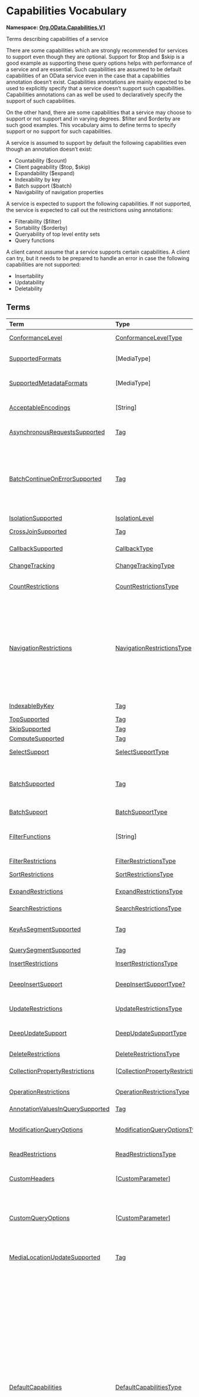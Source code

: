 # Capabilities Vocabulary
**Namespace: [Org.OData.Capabilities.V1](Org.OData.Capabilities.V1.xml)**

Terms describing capabilities of a service


There are some capabilities which are strongly recommended for services to support even
though they are optional. Support for $top and $skip is a good example as
supporting these query options helps with performance of a service and are essential. Such
capabilities are assumed to be default capabilities of an OData service even in
the case that a capabilities annotation doesn’t exist. Capabilities annotations are
mainly expected to be used to explicitly specify that a service doesn’t support such
capabilities. Capabilities annotations can as well be used to declaratively
specify the support of such capabilities.

On the other hand, there are some capabilities that a service may choose to support or
not support and in varying degrees. $filter and $orderby are such good examples.
This vocabulary aims to define terms to specify support or no support for such
capabilities.

A service is assumed to support by default the following capabilities even though an
annotation doesn’t exist:
- Countability ($count)
- Client pageability ($top, $skip)
- Expandability ($expand)
- Indexability by key
- Batch support ($batch)
- Navigability of navigation properties

A service is expected to support the following capabilities. If not supported, the
service is expected to call out the restrictions using annotations:
- Filterability ($filter)
- Sortability ($orderby)
- Queryability of top level entity sets
- Query functions

A client cannot assume that a service supports certain capabilities. A client can try, but
it needs to be prepared to handle an error in case the following capabilities are not
supported:
- Insertability
- Updatability
- Deletability
        


## Terms

Term|Type|Description
:---|:---|:----------
[ConformanceLevel](./Org.OData.Capabilities.V1.xml#L115:~:text=<Term%20Name="-,ConformanceLevel,-")|[ConformanceLevelType](#ConformanceLevelType)|<a name="ConformanceLevel"></a>The conformance level achieved by this service
[SupportedFormats](./Org.OData.Capabilities.V1.xml#L132:~:text=<Term%20Name="-,SupportedFormats,-")|\[MediaType\]|<a name="SupportedFormats"></a>Media types of supported formats, including format parameters
[SupportedMetadataFormats](./Org.OData.Capabilities.V1.xml#L137:~:text=<Term%20Name="-,SupportedMetadataFormats,-")|\[MediaType\]|<a name="SupportedMetadataFormats"></a>Media types of supported formats for $metadata, including format parameters
[AcceptableEncodings](./Org.OData.Capabilities.V1.xml#L142:~:text=<Term%20Name="-,AcceptableEncodings,-")|\[String\]|<a name="AcceptableEncodings"></a>List of acceptable compression methods for ($batch) requests, e.g. gzip
[AsynchronousRequestsSupported](./Org.OData.Capabilities.V1.xml#L148:~:text=<Term%20Name="-,AsynchronousRequestsSupported,-")|[Tag](Org.OData.Core.V1.md#Tag)|<a name="AsynchronousRequestsSupported"></a>Service supports the asynchronous request preference
[BatchContinueOnErrorSupported](./Org.OData.Capabilities.V1.xml#L152:~:text=<Term%20Name="-,BatchContinueOnErrorSupported,-")|[Tag](Org.OData.Core.V1.md#Tag)|<a name="BatchContinueOnErrorSupported"></a>Service supports the continue on error preference. Supports $batch requests. Services that apply the BatchContinueOnErrorSupported term should also specify the ContinueOnErrorSupported property from the BatchSupport term.
[IsolationSupported](./Org.OData.Capabilities.V1.xml#L156:~:text=<Term%20Name="-,IsolationSupported,-")|[IsolationLevel](#IsolationLevel)|<a name="IsolationSupported"></a>Supported odata.isolation levels
[CrossJoinSupported](./Org.OData.Capabilities.V1.xml#L165:~:text=<Term%20Name="-,CrossJoinSupported,-")|[Tag](Org.OData.Core.V1.md#Tag)|<a name="CrossJoinSupported"></a>Supports cross joins for the entity sets in this container
[CallbackSupported](./Org.OData.Capabilities.V1.xml#L169:~:text=<Term%20Name="-,CallbackSupported,-")|[CallbackType](#CallbackType)|<a name="CallbackSupported"></a>Supports callbacks for the specified protocols
[ChangeTracking](./Org.OData.Capabilities.V1.xml#L191:~:text=<Term%20Name="-,ChangeTracking,-")|[ChangeTrackingType](#ChangeTrackingType)|<a name="ChangeTracking"></a>Change tracking capabilities of this service or entity set
[CountRestrictions](./Org.OData.Capabilities.V1.xml#L212:~:text=<Term%20Name="-,CountRestrictions,-")|[CountRestrictionsType](#CountRestrictionsType)|<a name="CountRestrictions"></a>Restrictions on /$count path suffix and $count=true system query option
[NavigationRestrictions](./Org.OData.Capabilities.V1.xml#L230:~:text=<Term%20Name="-,NavigationRestrictions,-")|[NavigationRestrictionsType](#NavigationRestrictionsType)|<a name="NavigationRestrictions"></a>Restrictions on navigating properties according to OData URL conventions<br>Restrictions specified on an entity set are valid whether the request is directly to the entity set or through a navigation property bound to that entity set. Services can specify a different set of restrictions specific to a path, in which case the more specific restrictions take precedence.
[IndexableByKey](./Org.OData.Capabilities.V1.xml#L321:~:text=<Term%20Name="-,IndexableByKey,-")|[Tag](Org.OData.Core.V1.md#Tag)|<a name="IndexableByKey"></a>Supports key values according to OData URL conventions
[TopSupported](./Org.OData.Capabilities.V1.xml#L326:~:text=<Term%20Name="-,TopSupported,-")|[Tag](Org.OData.Core.V1.md#Tag)|<a name="TopSupported"></a>Supports $top
[SkipSupported](./Org.OData.Capabilities.V1.xml#L331:~:text=<Term%20Name="-,SkipSupported,-")|[Tag](Org.OData.Core.V1.md#Tag)|<a name="SkipSupported"></a>Supports $skip
[ComputeSupported](./Org.OData.Capabilities.V1.xml#L336:~:text=<Term%20Name="-,ComputeSupported,-")|[Tag](Org.OData.Core.V1.md#Tag)|<a name="ComputeSupported"></a>Supports $compute
[SelectSupport](./Org.OData.Capabilities.V1.xml#L341:~:text=<Term%20Name="-,SelectSupport,-")|[SelectSupportType](#SelectSupportType)|<a name="SelectSupport"></a>Support for $select and nested query options within $select
[BatchSupported](./Org.OData.Capabilities.V1.xml#L378:~:text=<Term%20Name="-,BatchSupported,-")|[Tag](Org.OData.Core.V1.md#Tag)|<a name="BatchSupported"></a>Supports $batch requests. Services that apply the BatchSupported term should also apply the more comprehensive BatchSupport term.
[BatchSupport](./Org.OData.Capabilities.V1.xml#L382:~:text=<Term%20Name="-,BatchSupport,-")|[BatchSupportType](#BatchSupportType)|<a name="BatchSupport"></a>Batch Support for the service
[FilterFunctions](./Org.OData.Capabilities.V1.xml#L428:~:text=<Term%20Name="-,FilterFunctions,-")|\[String\]|<a name="FilterFunctions"></a>List of functions and operators supported in filter expressions<br>If not specified, null, or empty, all functions and operators may be attempted.
[FilterRestrictions](./Org.OData.Capabilities.V1.xml#L434:~:text=<Term%20Name="-,FilterRestrictions,-")|[FilterRestrictionsType](#FilterRestrictionsType)|<a name="FilterRestrictions"></a>Restrictions on filter expressions
[SortRestrictions](./Org.OData.Capabilities.V1.xml#L506:~:text=<Term%20Name="-,SortRestrictions,-")|[SortRestrictionsType](#SortRestrictionsType)|<a name="SortRestrictions"></a>Restrictions on orderby expressions
[ExpandRestrictions](./Org.OData.Capabilities.V1.xml#L532:~:text=<Term%20Name="-,ExpandRestrictions,-")|[ExpandRestrictionsType](#ExpandRestrictionsType)|<a name="ExpandRestrictions"></a>Restrictions on expand expressions
[SearchRestrictions](./Org.OData.Capabilities.V1.xml#L562:~:text=<Term%20Name="-,SearchRestrictions,-")|[SearchRestrictionsType](#SearchRestrictionsType)|<a name="SearchRestrictions"></a>Restrictions on search expressions
[KeyAsSegmentSupported](./Org.OData.Capabilities.V1.xml#L604:~:text=<Term%20Name="-,KeyAsSegmentSupported,-")|[Tag](Org.OData.Core.V1.md#Tag)|<a name="KeyAsSegmentSupported"></a>Supports [key-as-segment convention](http://docs.oasis-open.org/odata/odata/v4.01/odata-v4.01-part2-url-conventions.html#sec_KeyasSegmentConvention) for addressing entities within a collection
[QuerySegmentSupported](./Org.OData.Capabilities.V1.xml#L608:~:text=<Term%20Name="-,QuerySegmentSupported,-")|[Tag](Org.OData.Core.V1.md#Tag)|<a name="QuerySegmentSupported"></a>Supports [passing query options in the request body](http://docs.oasis-open.org/odata/odata/v4.01/odata-v4.01-part2-url-conventions.html#sec_PassingQueryOptionsintheRequestBody)
[InsertRestrictions](./Org.OData.Capabilities.V1.xml#L614:~:text=<Term%20Name="-,InsertRestrictions,-")|[InsertRestrictionsType](#InsertRestrictionsType)|<a name="InsertRestrictions"></a>Restrictions on insert operations
[DeepInsertSupport](./Org.OData.Capabilities.V1.xml#L693:~:text=<Term%20Name="-,DeepInsertSupport,-")|[DeepInsertSupportType?](#DeepInsertSupportType)|<a name="DeepInsertSupport"></a>Deep Insert Support of the annotated resource (the whole service, an entity set, or a collection-valued resource)
[UpdateRestrictions](./Org.OData.Capabilities.V1.xml#L706:~:text=<Term%20Name="-,UpdateRestrictions,-")|[UpdateRestrictionsType](#UpdateRestrictionsType)|<a name="UpdateRestrictions"></a>Restrictions on update operations
[DeepUpdateSupport](./Org.OData.Capabilities.V1.xml#L792:~:text=<Term%20Name="-,DeepUpdateSupport,-")|[DeepUpdateSupportType](#DeepUpdateSupportType)|<a name="DeepUpdateSupport"></a>Deep Update Support of the annotated resource (the whole service, an entity set, or a collection-valued resource)
[DeleteRestrictions](./Org.OData.Capabilities.V1.xml#L805:~:text=<Term%20Name="-,DeleteRestrictions,-")|[DeleteRestrictionsType](#DeleteRestrictionsType)|<a name="DeleteRestrictions"></a>Restrictions on delete operations
[CollectionPropertyRestrictions](./Org.OData.Capabilities.V1.xml#L849:~:text=<Term%20Name="-,CollectionPropertyRestrictions,-")|\[[CollectionPropertyRestrictionsType](#CollectionPropertyRestrictionsType)\]|<a name="CollectionPropertyRestrictions"></a>Describes restrictions on operations applied to collection-valued structural properties
[OperationRestrictions](./Org.OData.Capabilities.V1.xml#L890:~:text=<Term%20Name="-,OperationRestrictions,-")|[OperationRestrictionsType](#OperationRestrictionsType)|<a name="OperationRestrictions"></a>Restrictions for function or action operation
[AnnotationValuesInQuerySupported](./Org.OData.Capabilities.V1.xml#L910:~:text=<Term%20Name="-,AnnotationValuesInQuerySupported,-")|[Tag](Org.OData.Core.V1.md#Tag)|<a name="AnnotationValuesInQuerySupported"></a>Supports annotation values within system query options
[ModificationQueryOptions](./Org.OData.Capabilities.V1.xml#L914:~:text=<Term%20Name="-,ModificationQueryOptions,-")|[ModificationQueryOptionsType](#ModificationQueryOptionsType)|<a name="ModificationQueryOptions"></a>Support for query options with modification requests (insert, update, action invocation)
[ReadRestrictions](./Org.OData.Capabilities.V1.xml#L938:~:text=<Term%20Name="-,ReadRestrictions,-")|[ReadRestrictionsType](#ReadRestrictionsType)|<a name="ReadRestrictions"></a>Restrictions for retrieving a collection of entities, retrieving a singleton instance.
[CustomHeaders](./Org.OData.Capabilities.V1.xml#L980:~:text=<Term%20Name="-,CustomHeaders,-")|\[[CustomParameter](#CustomParameter)\]|<a name="CustomHeaders"></a>Custom headers that are supported/required for the annotated resource ([Example](./Org.OData.Capabilities.V1.xml#L982))
[CustomQueryOptions](./Org.OData.Capabilities.V1.xml#L1006:~:text=<Term%20Name="-,CustomQueryOptions,-")|\[[CustomParameter](#CustomParameter)\]|<a name="CustomQueryOptions"></a>Custom query options that are supported/required for the annotated resource ([Example](./Org.OData.Capabilities.V1.xml#L1009))<br>If the entity container is annotated, the query option is supported/required by all resources in that container.
[MediaLocationUpdateSupported](./Org.OData.Capabilities.V1.xml#L1058:~:text=<Term%20Name="-,MediaLocationUpdateSupported,-")|[Tag](Org.OData.Core.V1.md#Tag)|<a name="MediaLocationUpdateSupported"></a>Stream property or media stream supports update of its media edit URL and/or media read URL
[DefaultCapabilities](./Org.OData.Capabilities.V1.xml#L1063:~:text=<Term%20Name="-,DefaultCapabilities,-")|[DefaultCapabilitiesType](#DefaultCapabilitiesType)|<a name="DefaultCapabilities"></a>Default capability settings for all collection-valued resources in the container<br><p>Annotating a specific capability term, which is included as property in <code>DefaultCapabilitiesType</code>, for a specific collection-valued resource overrides the default capability with the specified properties using PATCH semantics:</p> <ul> <li>Primitive or collection-valued properties specified in the specific capability term replace the corresponding properties specified in <code>DefaultCapabilities</code></li> <li>Complex-valued properties specified in the specific capability term override the corresponding properties specified in <code>DefaultCapabilities</code> using PATCH semantics recursively</li> <li>Properties specified neither in the specific term nor in <code>DefaultCapabilities</code> have their default value</li> </ul> 

<a name="ConformanceLevelType"></a>
## [ConformanceLevelType](./Org.OData.Capabilities.V1.xml#L118:~:text=<EnumType%20Name="-,ConformanceLevelType,-")


Member|Value|Description
:-----|----:|:----------
[Minimal](./Org.OData.Capabilities.V1.xml#L119:~:text=<EnumType%20Name="-,ConformanceLevelType,-")|0|Minimal conformance level
[Intermediate](./Org.OData.Capabilities.V1.xml#L122:~:text=<EnumType%20Name="-,ConformanceLevelType,-")|1|Intermediate conformance level
[Advanced](./Org.OData.Capabilities.V1.xml#L125:~:text=<EnumType%20Name="-,ConformanceLevelType,-")|2|Advanced conformance level

<a name="IsolationLevel"></a>
## [IsolationLevel](./Org.OData.Capabilities.V1.xml#L159:~:text=<EnumType%20Name="-,IsolationLevel,-")


Flag Member|Value|Description
:-----|----:|:----------
[Snapshot](./Org.OData.Capabilities.V1.xml#L160:~:text=<EnumType%20Name="-,IsolationLevel,-")|1|All data returned for a request, including multiple requests within a batch or results retrieved across multiple pages, will be consistent as of a single point in time

<a name="CallbackType"></a>
## [CallbackType](./Org.OData.Capabilities.V1.xml#L172:~:text=<ComplexType%20Name="-,CallbackType,-")
A non-empty collection lists the full set of supported protocols. A empty collection means 'only HTTP is supported'

Property|Type|Description
:-------|:---|:----------
[CallbackProtocols](./Org.OData.Capabilities.V1.xml#L173:~:text=<ComplexType%20Name="-,CallbackType,-")|\[[CallbackProtocol](#CallbackProtocol)\]|List of supported callback protocols, e.g. `http` or `wss`

<a name="CallbackProtocol"></a>
## [CallbackProtocol](./Org.OData.Capabilities.V1.xml#L178:~:text=<ComplexType%20Name="-,CallbackProtocol,-")


Property|Type|Description
:-------|:---|:----------
[Id](./Org.OData.Capabilities.V1.xml#L179:~:text=<ComplexType%20Name="-,CallbackProtocol,-")|String?|Protocol Identifier
[UrlTemplate](./Org.OData.Capabilities.V1.xml#L182:~:text=<ComplexType%20Name="-,CallbackProtocol,-")|String?|URL Template including parameters. Parameters are enclosed in curly braces {} as defined in RFC6570
[DocumentationUrl](./Org.OData.Capabilities.V1.xml#L185:~:text=<ComplexType%20Name="-,CallbackProtocol,-")|URL?|Human readable description of the meaning of the URL Template parameters

<a name="ChangeTrackingBase"></a>
## [ChangeTrackingBase](./Org.OData.Capabilities.V1.xml#L194:~:text=<ComplexType%20Name="-,ChangeTrackingBase,-")


**Derived Types:**
- [ChangeTrackingType](#ChangeTrackingType)

Property|Type|Description
:-------|:---|:----------
[Supported](./Org.OData.Capabilities.V1.xml#L195:~:text=<ComplexType%20Name="-,ChangeTrackingBase,-")|Boolean|odata.track-changes preference is supported

<a name="ChangeTrackingType"></a>
## [ChangeTrackingType](./Org.OData.Capabilities.V1.xml#L199:~:text=<ComplexType%20Name="-,ChangeTrackingType,-"): [ChangeTrackingBase](#ChangeTrackingBase)


Property|Type|Description
:-------|:---|:----------
[*Supported*](./Org.OData.Capabilities.V1.xml#L195:~:text=<ComplexType%20Name="-,ChangeTrackingBase,-")|Boolean|odata.track-changes preference is supported
[FilterableProperties](./Org.OData.Capabilities.V1.xml#L200:~:text=<ComplexType%20Name="-,ChangeTrackingType,-")|\[PropertyPath\]|Change tracking supports filters on these properties<br>If no properties are specified or FilterableProperties is omitted, clients cannot assume support for filtering on any properties in combination with change tracking.
[ExpandableProperties](./Org.OData.Capabilities.V1.xml#L204:~:text=<ComplexType%20Name="-,ChangeTrackingType,-")|\[NavigationPropertyPath\]|Change tracking supports these properties expanded<br>If no properties are specified or ExpandableProperties is omitted, clients cannot assume support for expanding any properties in combination with change tracking.

<a name="CountRestrictionsBase"></a>
## [CountRestrictionsBase](./Org.OData.Capabilities.V1.xml#L216:~:text=<ComplexType%20Name="-,CountRestrictionsBase,-")


**Derived Types:**
- [CountRestrictionsType](#CountRestrictionsType)

Property|Type|Description
:-------|:---|:----------
[Countable](./Org.OData.Capabilities.V1.xml#L217:~:text=<ComplexType%20Name="-,CountRestrictionsBase,-")|Boolean|Instances can be counted in requests targeting a collection

<a name="CountRestrictionsType"></a>
## [CountRestrictionsType](./Org.OData.Capabilities.V1.xml#L221:~:text=<ComplexType%20Name="-,CountRestrictionsType,-"): [CountRestrictionsBase](#CountRestrictionsBase)


Property|Type|Description
:-------|:---|:----------
[*Countable*](./Org.OData.Capabilities.V1.xml#L217:~:text=<ComplexType%20Name="-,CountRestrictionsBase,-")|Boolean|Instances can be counted in requests targeting a collection
[NonCountableProperties](./Org.OData.Capabilities.V1.xml#L222:~:text=<ComplexType%20Name="-,CountRestrictionsType,-")|\[PropertyPath\]|Members of these collection properties cannot be counted
[NonCountableNavigationProperties](./Org.OData.Capabilities.V1.xml#L225:~:text=<ComplexType%20Name="-,CountRestrictionsType,-")|\[NavigationPropertyPath\]|Members of these navigation properties cannot be counted

<a name="NavigationRestrictionsType"></a>
## [NavigationRestrictionsType](./Org.OData.Capabilities.V1.xml#L235:~:text=<ComplexType%20Name="-,NavigationRestrictionsType,-")


Property|Type|Description
:-------|:---|:----------
[Navigability](./Org.OData.Capabilities.V1.xml#L236:~:text=<ComplexType%20Name="-,NavigationRestrictionsType,-")|[NavigationType?](#NavigationType)|Default navigability for all navigation properties of the annotation target. Individual navigation properties can override this value via `RestrictedProperties/Navigability`.
[RestrictedProperties](./Org.OData.Capabilities.V1.xml#L239:~:text=<ComplexType%20Name="-,NavigationRestrictionsType,-")|\[[NavigationPropertyRestriction](#NavigationPropertyRestriction)\]|List of navigation properties with restrictions

<a name="NavigationPropertyRestriction"></a>
## [NavigationPropertyRestriction](./Org.OData.Capabilities.V1.xml#L243:~:text=<ComplexType%20Name="-,NavigationPropertyRestriction,-")


Using a property of `NavigationPropertyRestriction` in a [`NavigationRestrictions`](#NavigationRestrictions) annotation
          is discouraged in favor of using an annotation with the corresponding term from this vocabulary and a target path starting with a container and ending in the `NavigationProperty`,
          unless the favored alternative is impossible because a dynamic expression requires an instance path whose evaluation
          starts at the target of the `NavigationRestrictions` annotation. See [this example](../examples/Org.OData.Capabilities.V1.capabilities.md).

Property|Type|Description
:-------|:---|:----------
[NavigationProperty](./Org.OData.Capabilities.V1.xml#L250:~:text=<ComplexType%20Name="-,NavigationPropertyRestriction,-")|NavigationPropertyPath|Navigation properties can be navigated<br>The target path of a [`NavigationRestrictions`](#NavigationRestrictions) annotation followed by this navigation property path addresses the resource to which the other properties of `NavigationPropertyRestriction` apply. Instance paths that occur in dynamic expressions are evaluated starting at the boundary between both paths, which must therefore be chosen accordingly.
[Navigability](./Org.OData.Capabilities.V1.xml#L259:~:text=<ComplexType%20Name="-,NavigationPropertyRestriction,-")|[NavigationType?](#NavigationType)|Supported navigability of this navigation property
[FilterFunctions](./Org.OData.Capabilities.V1.xml#L262:~:text=<ComplexType%20Name="-,NavigationPropertyRestriction,-")|\[String\]|List of functions and operators supported in filter expressions<br>If not specified, null, or empty, all functions and operators may be attempted.
[FilterRestrictions](./Org.OData.Capabilities.V1.xml#L266:~:text=<ComplexType%20Name="-,NavigationPropertyRestriction,-")|[FilterRestrictionsType?](#FilterRestrictionsType)|Restrictions on filter expressions
[SearchRestrictions](./Org.OData.Capabilities.V1.xml#L269:~:text=<ComplexType%20Name="-,NavigationPropertyRestriction,-")|[SearchRestrictionsType?](#SearchRestrictionsType)|Restrictions on search expressions
[SortRestrictions](./Org.OData.Capabilities.V1.xml#L272:~:text=<ComplexType%20Name="-,NavigationPropertyRestriction,-")|[SortRestrictionsType?](#SortRestrictionsType)|Restrictions on orderby expressions
[TopSupported](./Org.OData.Capabilities.V1.xml#L275:~:text=<ComplexType%20Name="-,NavigationPropertyRestriction,-")|Boolean|Supports $top
[SkipSupported](./Org.OData.Capabilities.V1.xml#L278:~:text=<ComplexType%20Name="-,NavigationPropertyRestriction,-")|Boolean|Supports $skip
[SelectSupport](./Org.OData.Capabilities.V1.xml#L281:~:text=<ComplexType%20Name="-,NavigationPropertyRestriction,-")|[SelectSupportType?](#SelectSupportType)|Support for $select
[IndexableByKey](./Org.OData.Capabilities.V1.xml#L284:~:text=<ComplexType%20Name="-,NavigationPropertyRestriction,-")|Boolean|Supports key values according to OData URL conventions
[InsertRestrictions](./Org.OData.Capabilities.V1.xml#L287:~:text=<ComplexType%20Name="-,NavigationPropertyRestriction,-")|[InsertRestrictionsType?](#InsertRestrictionsType)|Restrictions on insert operations
[DeepInsertSupport](./Org.OData.Capabilities.V1.xml#L290:~:text=<ComplexType%20Name="-,NavigationPropertyRestriction,-")|[DeepInsertSupportType?](#DeepInsertSupportType)|Deep Insert Support of the annotated resource (the whole service, an entity set, or a collection-valued resource)
[UpdateRestrictions](./Org.OData.Capabilities.V1.xml#L293:~:text=<ComplexType%20Name="-,NavigationPropertyRestriction,-")|[UpdateRestrictionsType?](#UpdateRestrictionsType)|Restrictions on update operations
[DeepUpdateSupport](./Org.OData.Capabilities.V1.xml#L296:~:text=<ComplexType%20Name="-,NavigationPropertyRestriction,-")|[DeepUpdateSupportType?](#DeepUpdateSupportType)|Deep Update Support of the annotated resource (the whole service, an entity set, or a collection-valued resource)
[DeleteRestrictions](./Org.OData.Capabilities.V1.xml#L299:~:text=<ComplexType%20Name="-,NavigationPropertyRestriction,-")|[DeleteRestrictionsType?](#DeleteRestrictionsType)|Restrictions on delete operations
[OptimisticConcurrencyControl](./Org.OData.Capabilities.V1.xml#L302:~:text=<ComplexType%20Name="-,NavigationPropertyRestriction,-")|Boolean|Data modification (including insert) along this navigation property requires the use of ETags
[ReadRestrictions](./Org.OData.Capabilities.V1.xml#L305:~:text=<ComplexType%20Name="-,NavigationPropertyRestriction,-")|[ReadRestrictionsType?](#ReadRestrictionsType)|Restrictions for retrieving entities

<a name="NavigationType"></a>
## [NavigationType](./Org.OData.Capabilities.V1.xml#L309:~:text=<EnumType%20Name="-,NavigationType,-")


Member|Value|Description
:-----|----:|:----------
[Recursive](./Org.OData.Capabilities.V1.xml#L310:~:text=<EnumType%20Name="-,NavigationType,-")|0|Navigation properties can be recursively navigated
[Single](./Org.OData.Capabilities.V1.xml#L313:~:text=<EnumType%20Name="-,NavigationType,-")|1|Navigation properties can be navigated to a single level
[None](./Org.OData.Capabilities.V1.xml#L316:~:text=<EnumType%20Name="-,NavigationType,-")|2|Navigation properties are not navigable

<a name="SelectSupportType"></a>
## [SelectSupportType](./Org.OData.Capabilities.V1.xml#L345:~:text=<ComplexType%20Name="-,SelectSupportType,-")


Property|Type|Description
:-------|:---|:----------
[Supported](./Org.OData.Capabilities.V1.xml#L346:~:text=<ComplexType%20Name="-,SelectSupportType,-")|Boolean|Supports $select
[InstanceAnnotationsSupported](./Org.OData.Capabilities.V1.xml#L349:~:text=<ComplexType%20Name="-,SelectSupportType,-")|Boolean|Supports instance annotations in $select list
[Expandable](./Org.OData.Capabilities.V1.xml#L352:~:text=<ComplexType%20Name="-,SelectSupportType,-")|Boolean|$expand within $select is supported
[Filterable](./Org.OData.Capabilities.V1.xml#L355:~:text=<ComplexType%20Name="-,SelectSupportType,-")|Boolean|$filter within $select is supported
[Searchable](./Org.OData.Capabilities.V1.xml#L358:~:text=<ComplexType%20Name="-,SelectSupportType,-")|Boolean|$search within $select is supported
[TopSupported](./Org.OData.Capabilities.V1.xml#L361:~:text=<ComplexType%20Name="-,SelectSupportType,-")|Boolean|$top within $select is supported
[SkipSupported](./Org.OData.Capabilities.V1.xml#L364:~:text=<ComplexType%20Name="-,SelectSupportType,-")|Boolean|$skip within $select is supported
[ComputeSupported](./Org.OData.Capabilities.V1.xml#L367:~:text=<ComplexType%20Name="-,SelectSupportType,-")|Boolean|$compute within $select is supported
[Countable](./Org.OData.Capabilities.V1.xml#L370:~:text=<ComplexType%20Name="-,SelectSupportType,-")|Boolean|$count within $select is supported
[Sortable](./Org.OData.Capabilities.V1.xml#L373:~:text=<ComplexType%20Name="-,SelectSupportType,-")|Boolean|$orderby within $select is supported

<a name="BatchSupportType"></a>
## [BatchSupportType](./Org.OData.Capabilities.V1.xml#L385:~:text=<ComplexType%20Name="-,BatchSupportType,-")


Property|Type|Description
:-------|:---|:----------
[Supported](./Org.OData.Capabilities.V1.xml#L392:~:text=<ComplexType%20Name="-,BatchSupportType,-")|Boolean|Service supports requests to $batch
[ContinueOnErrorSupported](./Org.OData.Capabilities.V1.xml#L395:~:text=<ComplexType%20Name="-,BatchSupportType,-")|Boolean|Service supports the continue on error preference
[ReferencesInRequestBodiesSupported](./Org.OData.Capabilities.V1.xml#L398:~:text=<ComplexType%20Name="-,BatchSupportType,-")|Boolean|Service supports Content-ID referencing in request bodies
[ReferencesAcrossChangeSetsSupported](./Org.OData.Capabilities.V1.xml#L401:~:text=<ComplexType%20Name="-,BatchSupportType,-")|Boolean|Service supports Content-ID referencing across change sets
[EtagReferencesSupported](./Org.OData.Capabilities.V1.xml#L404:~:text=<ComplexType%20Name="-,BatchSupportType,-")|Boolean|Service supports referencing Etags from previous requests
[RequestDependencyConditionsSupported](./Org.OData.Capabilities.V1.xml#L407:~:text=<ComplexType%20Name="-,BatchSupportType,-")|Boolean|Service supports the `if` member in JSON batch requests
[SupportedFormats](./Org.OData.Capabilities.V1.xml#L410:~:text=<ComplexType%20Name="-,BatchSupportType,-")|\[MediaType\]|Media types of supported formats for $batch<dl>Allowed values:<dt>[multipart/mixed](./Org.OData.Capabilities.V1.xml#L415)<dd>[Multipart Batch Format](http://docs.oasis-open.org/odata/odata/v4.01/cs01/part1-protocol/odata-v4.01-cs01-part1-protocol.html#sec_MultipartBatchFormat)<dt>[application/json](./Org.OData.Capabilities.V1.xml#L419)<dd>[JSON Batch Format](http://docs.oasis-open.org/odata/odata-json-format/v4.01/cs01/odata-json-format-v4.01-cs01.html#sec_BatchRequestsandResponses)</dl>

**Applicable Annotation Terms:**

- [Description](Org.OData.Core.V1.md#Description)
- [LongDescription](Org.OData.Core.V1.md#LongDescription)

<a name="FilterRestrictionsBase"></a>
## [FilterRestrictionsBase](./Org.OData.Capabilities.V1.xml#L438:~:text=<ComplexType%20Name="-,FilterRestrictionsBase,-")


**Derived Types:**
- [FilterRestrictionsType](#FilterRestrictionsType)

Property|Type|Description
:-------|:---|:----------
[Filterable](./Org.OData.Capabilities.V1.xml#L444:~:text=<ComplexType%20Name="-,FilterRestrictionsBase,-")|Boolean|$filter is supported
[RequiresFilter](./Org.OData.Capabilities.V1.xml#L447:~:text=<ComplexType%20Name="-,FilterRestrictionsBase,-")|Boolean|$filter is required
[MaxLevels](./Org.OData.Capabilities.V1.xml#L450:~:text=<ComplexType%20Name="-,FilterRestrictionsBase,-")|Int32|The maximum number of levels (including recursion) that can be traversed in a filter expression. A value of -1 indicates there is no restriction.

**Applicable Annotation Terms:**

- [Description](Org.OData.Core.V1.md#Description)

<a name="FilterRestrictionsType"></a>
## [FilterRestrictionsType](./Org.OData.Capabilities.V1.xml#L454:~:text=<ComplexType%20Name="-,FilterRestrictionsType,-"): [FilterRestrictionsBase](#FilterRestrictionsBase)


Property|Type|Description
:-------|:---|:----------
[*Filterable*](./Org.OData.Capabilities.V1.xml#L444:~:text=<ComplexType%20Name="-,FilterRestrictionsBase,-")|Boolean|$filter is supported
[*RequiresFilter*](./Org.OData.Capabilities.V1.xml#L447:~:text=<ComplexType%20Name="-,FilterRestrictionsBase,-")|Boolean|$filter is required
[*MaxLevels*](./Org.OData.Capabilities.V1.xml#L450:~:text=<ComplexType%20Name="-,FilterRestrictionsBase,-")|Int32|The maximum number of levels (including recursion) that can be traversed in a filter expression. A value of -1 indicates there is no restriction.
[RequiredProperties](./Org.OData.Capabilities.V1.xml#L455:~:text=<ComplexType%20Name="-,FilterRestrictionsType,-")|\[PropertyPath\]|These properties must be specified in the $filter clause (properties of derived types are not allowed here)
[NonFilterableProperties](./Org.OData.Capabilities.V1.xml#L458:~:text=<ComplexType%20Name="-,FilterRestrictionsType,-")|\[PropertyPath\]|These structural properties cannot be used in filter expressions
[FilterExpressionRestrictions](./Org.OData.Capabilities.V1.xml#L461:~:text=<ComplexType%20Name="-,FilterRestrictionsType,-")|\[[FilterExpressionRestrictionType](#FilterExpressionRestrictionType)\]|These properties only allow a subset of filter expressions. A valid filter expression for a single property can be enclosed in parentheses and combined by `and` with valid expressions for other properties.

**Applicable Annotation Terms:**

- [Description](Org.OData.Core.V1.md#Description)

<a name="FilterExpressionRestrictionType"></a>
## [FilterExpressionRestrictionType](./Org.OData.Capabilities.V1.xml#L465:~:text=<ComplexType%20Name="-,FilterExpressionRestrictionType,-")


Property|Type|Description
:-------|:---|:----------
[Property](./Org.OData.Capabilities.V1.xml#L466:~:text=<ComplexType%20Name="-,FilterExpressionRestrictionType,-")|PropertyPath?|Path to the restricted property
[AllowedExpressions](./Org.OData.Capabilities.V1.xml#L469:~:text=<ComplexType%20Name="-,FilterExpressionRestrictionType,-")|[FilterExpressionType?](#FilterExpressionType)|Allowed subset of expressions

<a name="FilterExpressionType"></a>
## [FilterExpressionType](./Org.OData.Capabilities.V1.xml#L473:~:text=<TypeDefinition%20Name="-,FilterExpressionType,-")
**Type:** String



Allowed Value|Description
:------------|:----------
[SingleValue](./Org.OData.Capabilities.V1.xml#L476:~:text=<TypeDefinition%20Name="-,FilterExpressionType,-")|Property can be used in a single `eq` clause
[MultiValue](./Org.OData.Capabilities.V1.xml#L480:~:text=<TypeDefinition%20Name="-,FilterExpressionType,-")|Property can be used in multiple `eq` and `in` clauses, combined by `or` (which is logically equivalent to a single `in` clause)
[SingleRange](./Org.OData.Capabilities.V1.xml#L484:~:text=<TypeDefinition%20Name="-,FilterExpressionType,-")|Property can be used in at most one `ge` and/or one `le` clause, separated by `and`
[MultiRange](./Org.OData.Capabilities.V1.xml#L488:~:text=<TypeDefinition%20Name="-,FilterExpressionType,-")|Property can be compared to a union of one or more closed, half-open, or open intervals<br>The filter expression for this property consists of one or more interval expressions combined by `or`. A single interval expression is either a single comparison of the property and a literal value with `eq`, `le`, `lt`, `ge`, or `gt`, or pair of boundaries combined by `and` and enclosed in parentheses. The lower boundary is either `ge` or `gt`, the upper boundary either `le` or `lt`.
[SearchExpression](./Org.OData.Capabilities.V1.xml#L493:~:text=<TypeDefinition%20Name="-,FilterExpressionType,-")|String property can be used as first operand in `startswith`, `endswith`, and `contains` clauses
[MultiRangeOrSearchExpression](./Org.OData.Capabilities.V1.xml#L497:~:text=<TypeDefinition%20Name="-,FilterExpressionType,-")|Property can be compared to a union of zero or more closed, half-open, or open intervals plus zero or more simple string patterns<br>The filter expression for this property consists of one or more interval expressions or string comparison functions combined by `or`. See MultiRange for a definition of an interval expression. See SearchExpression for the allowed string comparison functions.

<a name="SortRestrictionsBase"></a>
## [SortRestrictionsBase](./Org.OData.Capabilities.V1.xml#L510:~:text=<ComplexType%20Name="-,SortRestrictionsBase,-")


**Derived Types:**
- [SortRestrictionsType](#SortRestrictionsType)

Property|Type|Description
:-------|:---|:----------
[Sortable](./Org.OData.Capabilities.V1.xml#L516:~:text=<ComplexType%20Name="-,SortRestrictionsBase,-")|Boolean|$orderby is supported

**Applicable Annotation Terms:**

- [Description](Org.OData.Core.V1.md#Description)

<a name="SortRestrictionsType"></a>
## [SortRestrictionsType](./Org.OData.Capabilities.V1.xml#L520:~:text=<ComplexType%20Name="-,SortRestrictionsType,-"): [SortRestrictionsBase](#SortRestrictionsBase)


Property|Type|Description
:-------|:---|:----------
[*Sortable*](./Org.OData.Capabilities.V1.xml#L516:~:text=<ComplexType%20Name="-,SortRestrictionsBase,-")|Boolean|$orderby is supported
[AscendingOnlyProperties](./Org.OData.Capabilities.V1.xml#L521:~:text=<ComplexType%20Name="-,SortRestrictionsType,-")|\[PropertyPath\]|These properties can only be used for sorting in Ascending order
[DescendingOnlyProperties](./Org.OData.Capabilities.V1.xml#L524:~:text=<ComplexType%20Name="-,SortRestrictionsType,-")|\[PropertyPath\]|These properties can only be used for sorting in Descending order
[NonSortableProperties](./Org.OData.Capabilities.V1.xml#L527:~:text=<ComplexType%20Name="-,SortRestrictionsType,-")|\[PropertyPath\]|These structural properties cannot be used in orderby expressions

**Applicable Annotation Terms:**

- [Description](Org.OData.Core.V1.md#Description)

<a name="ExpandRestrictionsBase"></a>
## [ExpandRestrictionsBase](./Org.OData.Capabilities.V1.xml#L536:~:text=<ComplexType%20Name="-,ExpandRestrictionsBase,-")


**Derived Types:**
- [ExpandRestrictionsType](#ExpandRestrictionsType)

Property|Type|Description
:-------|:---|:----------
[Expandable](./Org.OData.Capabilities.V1.xml#L542:~:text=<ComplexType%20Name="-,ExpandRestrictionsBase,-")|Boolean|$expand is supported
[StreamsExpandable](./Org.OData.Capabilities.V1.xml#L545:~:text=<ComplexType%20Name="-,ExpandRestrictionsBase,-")|Boolean|$expand is supported for stream properties and media streams
[MaxLevels](./Org.OData.Capabilities.V1.xml#L548:~:text=<ComplexType%20Name="-,ExpandRestrictionsBase,-")|Int32|The maximum number of levels that can be expanded in a expand expression. A value of -1 indicates there is no restriction.

**Applicable Annotation Terms:**

- [Description](Org.OData.Core.V1.md#Description)

<a name="ExpandRestrictionsType"></a>
## [ExpandRestrictionsType](./Org.OData.Capabilities.V1.xml#L552:~:text=<ComplexType%20Name="-,ExpandRestrictionsType,-"): [ExpandRestrictionsBase](#ExpandRestrictionsBase)


Property|Type|Description
:-------|:---|:----------
[*Expandable*](./Org.OData.Capabilities.V1.xml#L542:~:text=<ComplexType%20Name="-,ExpandRestrictionsBase,-")|Boolean|$expand is supported
[*StreamsExpandable*](./Org.OData.Capabilities.V1.xml#L545:~:text=<ComplexType%20Name="-,ExpandRestrictionsBase,-")|Boolean|$expand is supported for stream properties and media streams
[*MaxLevels*](./Org.OData.Capabilities.V1.xml#L548:~:text=<ComplexType%20Name="-,ExpandRestrictionsBase,-")|Int32|The maximum number of levels that can be expanded in a expand expression. A value of -1 indicates there is no restriction.
[NonExpandableProperties](./Org.OData.Capabilities.V1.xml#L553:~:text=<ComplexType%20Name="-,ExpandRestrictionsType,-")|\[NavigationPropertyPath\]|These properties cannot be used in expand expressions
[NonExpandableStreamProperties](./Org.OData.Capabilities.V1.xml#L556:~:text=<ComplexType%20Name="-,ExpandRestrictionsType,-")|\[PropertyPath\]|These stream properties cannot be used in expand expressions

**Applicable Annotation Terms:**

- [Description](Org.OData.Core.V1.md#Description)

<a name="SearchRestrictionsType"></a>
## [SearchRestrictionsType](./Org.OData.Capabilities.V1.xml#L566:~:text=<ComplexType%20Name="-,SearchRestrictionsType,-")


Property|Type|Description
:-------|:---|:----------
[Searchable](./Org.OData.Capabilities.V1.xml#L572:~:text=<ComplexType%20Name="-,SearchRestrictionsType,-")|Boolean|$search is supported with the standard syntax [OData-URL, section 5.1.8.1](https://docs.oasis-open.org/odata/odata/v4.02/odata-v4.02-part2-url-conventions.html#SearchExpressions)
[UnsupportedExpressions](./Org.OData.Capabilities.V1.xml#L575:~:text=<ComplexType%20Name="-,SearchRestrictionsType,-")|[SearchExpressions](#SearchExpressions)|Expressions not supported in $search
[AlternativeSearchSyntax](./Org.OData.Capabilities.V1.xml#L578:~:text=<ComplexType%20Name="-,SearchRestrictionsType,-")|URL?|URL of the alternative $search syntax supported by the service

**Applicable Annotation Terms:**

- [Description](Org.OData.Core.V1.md#Description)

<a name="SearchExpressions"></a>
## [SearchExpressions](./Org.OData.Capabilities.V1.xml#L583:~:text=<EnumType%20Name="-,SearchExpressions,-")


Flag Member|Value|Description
:-----|----:|:----------
[none](./Org.OData.Capabilities.V1.xml#L584:~:text=<EnumType%20Name="-,SearchExpressions,-")|0|Single search term
[AND](./Org.OData.Capabilities.V1.xml#L587:~:text=<EnumType%20Name="-,SearchExpressions,-")|1|Multiple search terms, optionally separated by `AND`
[OR](./Org.OData.Capabilities.V1.xml#L590:~:text=<EnumType%20Name="-,SearchExpressions,-")|2|Multiple search terms separated by `OR`
[NOT](./Org.OData.Capabilities.V1.xml#L593:~:text=<EnumType%20Name="-,SearchExpressions,-")|4|Search terms preceded by `NOT`
[phrase](./Org.OData.Capabilities.V1.xml#L596:~:text=<EnumType%20Name="-,SearchExpressions,-")|8|Search phrases enclosed in double quotes
[group](./Org.OData.Capabilities.V1.xml#L599:~:text=<EnumType%20Name="-,SearchExpressions,-")|16|Precedence grouping of search expressions with parentheses

<a name="InsertRestrictionsBase"></a>
## [InsertRestrictionsBase](./Org.OData.Capabilities.V1.xml#L618:~:text=<ComplexType%20Name="-,InsertRestrictionsBase,-")


**Derived Types:**
- [InsertRestrictionsType](#InsertRestrictionsType)

Property|Type|Description
:-------|:---|:----------
[Insertable](./Org.OData.Capabilities.V1.xml#L619:~:text=<ComplexType%20Name="-,InsertRestrictionsBase,-")|Boolean|Entities can be inserted
[MaxLevels](./Org.OData.Capabilities.V1.xml#L622:~:text=<ComplexType%20Name="-,InsertRestrictionsBase,-")|Int32|The maximum number of navigation properties that can be traversed when addressing the collection to insert into. A value of -1 indicates there is no restriction.
[TypecastSegmentSupported](./Org.OData.Capabilities.V1.xml#L625:~:text=<ComplexType%20Name="-,InsertRestrictionsBase,-")|Boolean|Entities of a specific derived type can be created by specifying a type-cast segment
[QueryOptions](./Org.OData.Capabilities.V1.xml#L628:~:text=<ComplexType%20Name="-,InsertRestrictionsBase,-")|[ModificationQueryOptionsType?](#ModificationQueryOptionsType)|Support for query options with insert requests
[CustomHeaders](./Org.OData.Capabilities.V1.xml#L631:~:text=<ComplexType%20Name="-,InsertRestrictionsBase,-")|\[[CustomParameter](#CustomParameter)\]|Supported or required custom headers
[CustomQueryOptions](./Org.OData.Capabilities.V1.xml#L634:~:text=<ComplexType%20Name="-,InsertRestrictionsBase,-")|\[[CustomParameter](#CustomParameter)\]|Supported or required custom query options
[Description](./Org.OData.Capabilities.V1.xml#L637:~:text=<ComplexType%20Name="-,InsertRestrictionsBase,-")|String?|A brief description of the request
[LongDescription](./Org.OData.Capabilities.V1.xml#L641:~:text=<ComplexType%20Name="-,InsertRestrictionsBase,-")|String?|A long description of the request
[ErrorResponses](./Org.OData.Capabilities.V1.xml#L645:~:text=<ComplexType%20Name="-,InsertRestrictionsBase,-")|\[[HttpResponse](#HttpResponse)\]|Possible error responses returned by the request.

<a name="InsertRestrictionsType"></a>
## [InsertRestrictionsType](./Org.OData.Capabilities.V1.xml#L649:~:text=<ComplexType%20Name="-,InsertRestrictionsType,-"): [InsertRestrictionsBase](#InsertRestrictionsBase)


Property|Type|Description
:-------|:---|:----------
[*Insertable*](./Org.OData.Capabilities.V1.xml#L619:~:text=<ComplexType%20Name="-,InsertRestrictionsBase,-")|Boolean|Entities can be inserted
[*MaxLevels*](./Org.OData.Capabilities.V1.xml#L622:~:text=<ComplexType%20Name="-,InsertRestrictionsBase,-")|Int32|The maximum number of navigation properties that can be traversed when addressing the collection to insert into. A value of -1 indicates there is no restriction.
[*TypecastSegmentSupported*](./Org.OData.Capabilities.V1.xml#L625:~:text=<ComplexType%20Name="-,InsertRestrictionsBase,-")|Boolean|Entities of a specific derived type can be created by specifying a type-cast segment
[*QueryOptions*](./Org.OData.Capabilities.V1.xml#L628:~:text=<ComplexType%20Name="-,InsertRestrictionsBase,-")|[ModificationQueryOptionsType?](#ModificationQueryOptionsType)|Support for query options with insert requests
[*CustomHeaders*](./Org.OData.Capabilities.V1.xml#L631:~:text=<ComplexType%20Name="-,InsertRestrictionsBase,-")|\[[CustomParameter](#CustomParameter)\]|Supported or required custom headers
[*CustomQueryOptions*](./Org.OData.Capabilities.V1.xml#L634:~:text=<ComplexType%20Name="-,InsertRestrictionsBase,-")|\[[CustomParameter](#CustomParameter)\]|Supported or required custom query options
[*Description*](./Org.OData.Capabilities.V1.xml#L637:~:text=<ComplexType%20Name="-,InsertRestrictionsBase,-")|String?|A brief description of the request
[*LongDescription*](./Org.OData.Capabilities.V1.xml#L641:~:text=<ComplexType%20Name="-,InsertRestrictionsBase,-")|String?|A long description of the request
[*ErrorResponses*](./Org.OData.Capabilities.V1.xml#L645:~:text=<ComplexType%20Name="-,InsertRestrictionsBase,-")|\[[HttpResponse](#HttpResponse)\]|Possible error responses returned by the request.
[NonInsertableProperties](./Org.OData.Capabilities.V1.xml#L650:~:text=<ComplexType%20Name="-,InsertRestrictionsType,-")|\[PropertyPath\]|These structural properties cannot be specified on insert
[NonInsertableNavigationProperties](./Org.OData.Capabilities.V1.xml#L653:~:text=<ComplexType%20Name="-,InsertRestrictionsType,-")|\[NavigationPropertyPath\]|These navigation properties do not allow deep inserts
[RequiredProperties](./Org.OData.Capabilities.V1.xml#L656:~:text=<ComplexType%20Name="-,InsertRestrictionsType,-")|\[PropertyPath\]|These structural properties must be specified on insert
[Permissions](./Org.OData.Capabilities.V1.xml#L659:~:text=<ComplexType%20Name="-,InsertRestrictionsType,-")|\[[PermissionType?](#PermissionType)\]|Required permissions. One of the specified sets of scopes is required to perform the insert.

<a name="PermissionType"></a>
## [PermissionType](./Org.OData.Capabilities.V1.xml#L664:~:text=<ComplexType%20Name="-,PermissionType,-")


Property|Type|Description
:-------|:---|:----------
[SchemeName](./Org.OData.Capabilities.V1.xml#L665:~:text=<ComplexType%20Name="-,PermissionType,-")|[SchemeName](Org.OData.Authorization.V1.md#SchemeName)|Authorization flow scheme name
[Scopes](./Org.OData.Capabilities.V1.xml#L668:~:text=<ComplexType%20Name="-,PermissionType,-")|\[[ScopeType](#ScopeType)\]|List of scopes that can provide access to the resource

<a name="ScopeType"></a>
## [ScopeType](./Org.OData.Capabilities.V1.xml#L673:~:text=<ComplexType%20Name="-,ScopeType,-")


Property|Type|Description
:-------|:---|:----------
[Scope](./Org.OData.Capabilities.V1.xml#L674:~:text=<ComplexType%20Name="-,ScopeType,-")|String|Name of the scope.
[RestrictedProperties](./Org.OData.Capabilities.V1.xml#L677:~:text=<ComplexType%20Name="-,ScopeType,-")|String?|Comma-separated string value of all properties that will be included or excluded when using the scope.<br>Possible string value identifiers when specifying properties are `*`, _PropertyName_, `-`_PropertyName_.<br/>`*` denotes all properties are accessible.<br/>`-`_PropertyName_ excludes that specific property.<br/>_PropertyName_ explicitly provides access to the specific property.<br/>The absence of `RestrictedProperties` denotes all properties are accessible using that scope.

<a name="DeepInsertSupportType"></a>
## [DeepInsertSupportType](./Org.OData.Capabilities.V1.xml#L697:~:text=<ComplexType%20Name="-,DeepInsertSupportType,-")


Property|Type|Description
:-------|:---|:----------
[Supported](./Org.OData.Capabilities.V1.xml#L698:~:text=<ComplexType%20Name="-,DeepInsertSupportType,-")|Boolean|Annotation target supports deep inserts
[ContentIDSupported](./Org.OData.Capabilities.V1.xml#L701:~:text=<ComplexType%20Name="-,DeepInsertSupportType,-")|Boolean|Annotation target supports accepting and returning nested entities annotated with the `Core.ContentID` instance annotation.

<a name="UpdateRestrictionsBase"></a>
## [UpdateRestrictionsBase](./Org.OData.Capabilities.V1.xml#L710:~:text=<ComplexType%20Name="-,UpdateRestrictionsBase,-")


**Derived Types:**
- [UpdateRestrictionsType](#UpdateRestrictionsType)

Property|Type|Description
:-------|:---|:----------
[Updatable](./Org.OData.Capabilities.V1.xml#L711:~:text=<ComplexType%20Name="-,UpdateRestrictionsBase,-")|Boolean|Entities can be updated
[Upsertable](./Org.OData.Capabilities.V1.xml#L714:~:text=<ComplexType%20Name="-,UpdateRestrictionsBase,-")|Boolean|Entities can be upserted
[DeltaUpdateSupported](./Org.OData.Capabilities.V1.xml#L717:~:text=<ComplexType%20Name="-,UpdateRestrictionsBase,-")|Boolean|Entities can be inserted, updated, and deleted via a PATCH request with a delta payload
[UpdateMethod](./Org.OData.Capabilities.V1.xml#L720:~:text=<ComplexType%20Name="-,UpdateRestrictionsBase,-")|[HttpMethod?](#HttpMethod)|Supported HTTP Methods (PUT or PATCH) for updating an entity. If null, PATCH SHOULD be supported and PUT MAY be supported.
[FilterSegmentSupported](./Org.OData.Capabilities.V1.xml#L723:~:text=<ComplexType%20Name="-,UpdateRestrictionsBase,-")|Boolean|Members of collections can be updated via a PATCH request with a `/$filter(...)/$each` segment
[TypecastSegmentSupported](./Org.OData.Capabilities.V1.xml#L726:~:text=<ComplexType%20Name="-,UpdateRestrictionsBase,-")|Boolean|Members of collections can be updated via a PATCH request with a type-cast segment and a `/$each` segment
[MaxLevels](./Org.OData.Capabilities.V1.xml#L729:~:text=<ComplexType%20Name="-,UpdateRestrictionsBase,-")|Int32|The maximum number of navigation properties that can be traversed when addressing the collection or entity to update. A value of -1 indicates there is no restriction.
[Permissions](./Org.OData.Capabilities.V1.xml#L732:~:text=<ComplexType%20Name="-,UpdateRestrictionsBase,-")|\[[PermissionType?](#PermissionType)\]|Required permissions. One of the specified sets of scopes is required to perform the update.
[QueryOptions](./Org.OData.Capabilities.V1.xml#L735:~:text=<ComplexType%20Name="-,UpdateRestrictionsBase,-")|[ModificationQueryOptionsType?](#ModificationQueryOptionsType)|Support for query options with update requests
[CustomHeaders](./Org.OData.Capabilities.V1.xml#L738:~:text=<ComplexType%20Name="-,UpdateRestrictionsBase,-")|\[[CustomParameter](#CustomParameter)\]|Supported or required custom headers
[CustomQueryOptions](./Org.OData.Capabilities.V1.xml#L741:~:text=<ComplexType%20Name="-,UpdateRestrictionsBase,-")|\[[CustomParameter](#CustomParameter)\]|Supported or required custom query options
[Description](./Org.OData.Capabilities.V1.xml#L744:~:text=<ComplexType%20Name="-,UpdateRestrictionsBase,-")|String?|A brief description of the request
[LongDescription](./Org.OData.Capabilities.V1.xml#L748:~:text=<ComplexType%20Name="-,UpdateRestrictionsBase,-")|String?|A long description of the request
[ErrorResponses](./Org.OData.Capabilities.V1.xml#L752:~:text=<ComplexType%20Name="-,UpdateRestrictionsBase,-")|\[[HttpResponse](#HttpResponse)\]|Possible error responses returned by the request.

<a name="UpdateRestrictionsType"></a>
## [UpdateRestrictionsType](./Org.OData.Capabilities.V1.xml#L756:~:text=<ComplexType%20Name="-,UpdateRestrictionsType,-"): [UpdateRestrictionsBase](#UpdateRestrictionsBase)


Property|Type|Description
:-------|:---|:----------
[*Updatable*](./Org.OData.Capabilities.V1.xml#L711:~:text=<ComplexType%20Name="-,UpdateRestrictionsBase,-")|Boolean|Entities can be updated
[*Upsertable*](./Org.OData.Capabilities.V1.xml#L714:~:text=<ComplexType%20Name="-,UpdateRestrictionsBase,-")|Boolean|Entities can be upserted
[*DeltaUpdateSupported*](./Org.OData.Capabilities.V1.xml#L717:~:text=<ComplexType%20Name="-,UpdateRestrictionsBase,-")|Boolean|Entities can be inserted, updated, and deleted via a PATCH request with a delta payload
[*UpdateMethod*](./Org.OData.Capabilities.V1.xml#L720:~:text=<ComplexType%20Name="-,UpdateRestrictionsBase,-")|[HttpMethod?](#HttpMethod)|Supported HTTP Methods (PUT or PATCH) for updating an entity. If null, PATCH SHOULD be supported and PUT MAY be supported.
[*FilterSegmentSupported*](./Org.OData.Capabilities.V1.xml#L723:~:text=<ComplexType%20Name="-,UpdateRestrictionsBase,-")|Boolean|Members of collections can be updated via a PATCH request with a `/$filter(...)/$each` segment
[*TypecastSegmentSupported*](./Org.OData.Capabilities.V1.xml#L726:~:text=<ComplexType%20Name="-,UpdateRestrictionsBase,-")|Boolean|Members of collections can be updated via a PATCH request with a type-cast segment and a `/$each` segment
[*MaxLevels*](./Org.OData.Capabilities.V1.xml#L729:~:text=<ComplexType%20Name="-,UpdateRestrictionsBase,-")|Int32|The maximum number of navigation properties that can be traversed when addressing the collection or entity to update. A value of -1 indicates there is no restriction.
[*Permissions*](./Org.OData.Capabilities.V1.xml#L732:~:text=<ComplexType%20Name="-,UpdateRestrictionsBase,-")|\[[PermissionType?](#PermissionType)\]|Required permissions. One of the specified sets of scopes is required to perform the update.
[*QueryOptions*](./Org.OData.Capabilities.V1.xml#L735:~:text=<ComplexType%20Name="-,UpdateRestrictionsBase,-")|[ModificationQueryOptionsType?](#ModificationQueryOptionsType)|Support for query options with update requests
[*CustomHeaders*](./Org.OData.Capabilities.V1.xml#L738:~:text=<ComplexType%20Name="-,UpdateRestrictionsBase,-")|\[[CustomParameter](#CustomParameter)\]|Supported or required custom headers
[*CustomQueryOptions*](./Org.OData.Capabilities.V1.xml#L741:~:text=<ComplexType%20Name="-,UpdateRestrictionsBase,-")|\[[CustomParameter](#CustomParameter)\]|Supported or required custom query options
[*Description*](./Org.OData.Capabilities.V1.xml#L744:~:text=<ComplexType%20Name="-,UpdateRestrictionsBase,-")|String?|A brief description of the request
[*LongDescription*](./Org.OData.Capabilities.V1.xml#L748:~:text=<ComplexType%20Name="-,UpdateRestrictionsBase,-")|String?|A long description of the request
[*ErrorResponses*](./Org.OData.Capabilities.V1.xml#L752:~:text=<ComplexType%20Name="-,UpdateRestrictionsBase,-")|\[[HttpResponse](#HttpResponse)\]|Possible error responses returned by the request.
[NonUpdatableProperties](./Org.OData.Capabilities.V1.xml#L757:~:text=<ComplexType%20Name="-,UpdateRestrictionsType,-")|\[PropertyPath\]|These structural properties cannot be specified on update
[NonUpdatableNavigationProperties](./Org.OData.Capabilities.V1.xml#L760:~:text=<ComplexType%20Name="-,UpdateRestrictionsType,-")|\[NavigationPropertyPath\]|These navigation properties do not allow rebinding
[RequiredProperties](./Org.OData.Capabilities.V1.xml#L763:~:text=<ComplexType%20Name="-,UpdateRestrictionsType,-")|\[PropertyPath\]|These structural properties must be specified on update

<a name="HttpMethod"></a>
## [HttpMethod](./Org.OData.Capabilities.V1.xml#L768:~:text=<EnumType%20Name="-,HttpMethod,-")


Flag Member|Value|Description
:-----|----:|:----------
[GET](./Org.OData.Capabilities.V1.xml#L769:~:text=<EnumType%20Name="-,HttpMethod,-")|1|The HTTP GET Method
[PATCH](./Org.OData.Capabilities.V1.xml#L772:~:text=<EnumType%20Name="-,HttpMethod,-")|2|The HTTP PATCH Method
[PUT](./Org.OData.Capabilities.V1.xml#L775:~:text=<EnumType%20Name="-,HttpMethod,-")|4|The HTTP PUT Method
[POST](./Org.OData.Capabilities.V1.xml#L778:~:text=<EnumType%20Name="-,HttpMethod,-")|8|The HTTP POST Method
[DELETE](./Org.OData.Capabilities.V1.xml#L781:~:text=<EnumType%20Name="-,HttpMethod,-")|16|The HTTP DELETE Method
[OPTIONS](./Org.OData.Capabilities.V1.xml#L784:~:text=<EnumType%20Name="-,HttpMethod,-")|32|The HTTP OPTIONS Method
[HEAD](./Org.OData.Capabilities.V1.xml#L787:~:text=<EnumType%20Name="-,HttpMethod,-")|64|The HTTP HEAD Method

<a name="DeepUpdateSupportType"></a>
## [DeepUpdateSupportType](./Org.OData.Capabilities.V1.xml#L796:~:text=<ComplexType%20Name="-,DeepUpdateSupportType,-")


Property|Type|Description
:-------|:---|:----------
[Supported](./Org.OData.Capabilities.V1.xml#L797:~:text=<ComplexType%20Name="-,DeepUpdateSupportType,-")|Boolean|Annotation target supports deep updates
[ContentIDSupported](./Org.OData.Capabilities.V1.xml#L800:~:text=<ComplexType%20Name="-,DeepUpdateSupportType,-")|Boolean|Annotation target supports accepting and returning nested entities annotated with the `Core.ContentID` instance annotation.

<a name="DeleteRestrictionsBase"></a>
## [DeleteRestrictionsBase](./Org.OData.Capabilities.V1.xml#L809:~:text=<ComplexType%20Name="-,DeleteRestrictionsBase,-")


**Derived Types:**
- [DeleteRestrictionsType](#DeleteRestrictionsType)

Property|Type|Description
:-------|:---|:----------
[Deletable](./Org.OData.Capabilities.V1.xml#L810:~:text=<ComplexType%20Name="-,DeleteRestrictionsBase,-")|Boolean|Entities can be deleted
[MaxLevels](./Org.OData.Capabilities.V1.xml#L813:~:text=<ComplexType%20Name="-,DeleteRestrictionsBase,-")|Int32|The maximum number of navigation properties that can be traversed when addressing the collection to delete from or the entity to delete. A value of -1 indicates there is no restriction.
[FilterSegmentSupported](./Org.OData.Capabilities.V1.xml#L816:~:text=<ComplexType%20Name="-,DeleteRestrictionsBase,-")|Boolean|Members of collections can be deleted via a DELETE request with a `/$filter(...)/$each` segment
[TypecastSegmentSupported](./Org.OData.Capabilities.V1.xml#L819:~:text=<ComplexType%20Name="-,DeleteRestrictionsBase,-")|Boolean|Members of collections can be deleted via a DELETE request with a type-cast segment and a `/$each` segment
[Permissions](./Org.OData.Capabilities.V1.xml#L822:~:text=<ComplexType%20Name="-,DeleteRestrictionsBase,-")|\[[PermissionType?](#PermissionType)\]|Required permissions. One of the specified sets of scopes is required to perform the delete.
[CustomHeaders](./Org.OData.Capabilities.V1.xml#L825:~:text=<ComplexType%20Name="-,DeleteRestrictionsBase,-")|\[[CustomParameter](#CustomParameter)\]|Supported or required custom headers
[CustomQueryOptions](./Org.OData.Capabilities.V1.xml#L828:~:text=<ComplexType%20Name="-,DeleteRestrictionsBase,-")|\[[CustomParameter](#CustomParameter)\]|Supported or required custom query options
[Description](./Org.OData.Capabilities.V1.xml#L831:~:text=<ComplexType%20Name="-,DeleteRestrictionsBase,-")|String?|A brief description of the request
[LongDescription](./Org.OData.Capabilities.V1.xml#L835:~:text=<ComplexType%20Name="-,DeleteRestrictionsBase,-")|String?|A long description of the request
[ErrorResponses](./Org.OData.Capabilities.V1.xml#L839:~:text=<ComplexType%20Name="-,DeleteRestrictionsBase,-")|\[[HttpResponse](#HttpResponse)\]|Possible error responses returned by the request.

<a name="DeleteRestrictionsType"></a>
## [DeleteRestrictionsType](./Org.OData.Capabilities.V1.xml#L843:~:text=<ComplexType%20Name="-,DeleteRestrictionsType,-"): [DeleteRestrictionsBase](#DeleteRestrictionsBase)


Property|Type|Description
:-------|:---|:----------
[*Deletable*](./Org.OData.Capabilities.V1.xml#L810:~:text=<ComplexType%20Name="-,DeleteRestrictionsBase,-")|Boolean|Entities can be deleted
[*MaxLevels*](./Org.OData.Capabilities.V1.xml#L813:~:text=<ComplexType%20Name="-,DeleteRestrictionsBase,-")|Int32|The maximum number of navigation properties that can be traversed when addressing the collection to delete from or the entity to delete. A value of -1 indicates there is no restriction.
[*FilterSegmentSupported*](./Org.OData.Capabilities.V1.xml#L816:~:text=<ComplexType%20Name="-,DeleteRestrictionsBase,-")|Boolean|Members of collections can be deleted via a DELETE request with a `/$filter(...)/$each` segment
[*TypecastSegmentSupported*](./Org.OData.Capabilities.V1.xml#L819:~:text=<ComplexType%20Name="-,DeleteRestrictionsBase,-")|Boolean|Members of collections can be deleted via a DELETE request with a type-cast segment and a `/$each` segment
[*Permissions*](./Org.OData.Capabilities.V1.xml#L822:~:text=<ComplexType%20Name="-,DeleteRestrictionsBase,-")|\[[PermissionType?](#PermissionType)\]|Required permissions. One of the specified sets of scopes is required to perform the delete.
[*CustomHeaders*](./Org.OData.Capabilities.V1.xml#L825:~:text=<ComplexType%20Name="-,DeleteRestrictionsBase,-")|\[[CustomParameter](#CustomParameter)\]|Supported or required custom headers
[*CustomQueryOptions*](./Org.OData.Capabilities.V1.xml#L828:~:text=<ComplexType%20Name="-,DeleteRestrictionsBase,-")|\[[CustomParameter](#CustomParameter)\]|Supported or required custom query options
[*Description*](./Org.OData.Capabilities.V1.xml#L831:~:text=<ComplexType%20Name="-,DeleteRestrictionsBase,-")|String?|A brief description of the request
[*LongDescription*](./Org.OData.Capabilities.V1.xml#L835:~:text=<ComplexType%20Name="-,DeleteRestrictionsBase,-")|String?|A long description of the request
[*ErrorResponses*](./Org.OData.Capabilities.V1.xml#L839:~:text=<ComplexType%20Name="-,DeleteRestrictionsBase,-")|\[[HttpResponse](#HttpResponse)\]|Possible error responses returned by the request.
[NonDeletableNavigationProperties](./Org.OData.Capabilities.V1.xml#L844:~:text=<ComplexType%20Name="-,DeleteRestrictionsType,-")|\[NavigationPropertyPath\]|These navigation properties do not allow DeleteLink requests

<a name="CollectionPropertyRestrictionsType"></a>
## [CollectionPropertyRestrictionsType](./Org.OData.Capabilities.V1.xml#L852:~:text=<ComplexType%20Name="-,CollectionPropertyRestrictionsType,-")


Property|Type|Description
:-------|:---|:----------
[CollectionProperty](./Org.OData.Capabilities.V1.xml#L853:~:text=<ComplexType%20Name="-,CollectionPropertyRestrictionsType,-")|PropertyPath?|Restricted Collection-valued property
[FilterFunctions](./Org.OData.Capabilities.V1.xml#L856:~:text=<ComplexType%20Name="-,CollectionPropertyRestrictionsType,-")|\[String\]|List of functions and operators supported in filter expressions<br>If not specified, null, or empty, all functions and operators may be attempted.
[FilterRestrictions](./Org.OData.Capabilities.V1.xml#L860:~:text=<ComplexType%20Name="-,CollectionPropertyRestrictionsType,-")|[FilterRestrictionsType?](#FilterRestrictionsType)|Restrictions on filter expressions
[SearchRestrictions](./Org.OData.Capabilities.V1.xml#L863:~:text=<ComplexType%20Name="-,CollectionPropertyRestrictionsType,-")|[SearchRestrictionsType?](#SearchRestrictionsType)|Restrictions on search expressions
[SortRestrictions](./Org.OData.Capabilities.V1.xml#L866:~:text=<ComplexType%20Name="-,CollectionPropertyRestrictionsType,-")|[SortRestrictionsType?](#SortRestrictionsType)|Restrictions on orderby expressions
[TopSupported](./Org.OData.Capabilities.V1.xml#L869:~:text=<ComplexType%20Name="-,CollectionPropertyRestrictionsType,-")|Boolean|Supports $top
[SkipSupported](./Org.OData.Capabilities.V1.xml#L872:~:text=<ComplexType%20Name="-,CollectionPropertyRestrictionsType,-")|Boolean|Supports $skip
[SelectSupport](./Org.OData.Capabilities.V1.xml#L875:~:text=<ComplexType%20Name="-,CollectionPropertyRestrictionsType,-")|[SelectSupportType?](#SelectSupportType)|Support for $select
[Insertable](./Org.OData.Capabilities.V1.xml#L878:~:text=<ComplexType%20Name="-,CollectionPropertyRestrictionsType,-")|Boolean|Members can be inserted into this collection<br>If additionally annotated with [Core.PositionalInsert](Org.OData.Core.V1.md#PositionalInsert), members can be inserted at a specific position
[Updatable](./Org.OData.Capabilities.V1.xml#L882:~:text=<ComplexType%20Name="-,CollectionPropertyRestrictionsType,-")|Boolean|Members of this ordered collection can be updated by ordinal
[Deletable](./Org.OData.Capabilities.V1.xml#L885:~:text=<ComplexType%20Name="-,CollectionPropertyRestrictionsType,-")|Boolean|Members of this ordered collection can be deleted by ordinal

<a name="OperationRestrictionsType"></a>
## [OperationRestrictionsType](./Org.OData.Capabilities.V1.xml#L893:~:text=<ComplexType%20Name="-,OperationRestrictionsType,-")


Property|Type|Description
:-------|:---|:----------
[FilterSegmentSupported](./Org.OData.Capabilities.V1.xml#L894:~:text=<ComplexType%20Name="-,OperationRestrictionsType,-")|Boolean|Bound action or function can be invoked on a collection-valued binding parameter path with a `/$filter(...)` segment
[Permissions](./Org.OData.Capabilities.V1.xml#L897:~:text=<ComplexType%20Name="-,OperationRestrictionsType,-")|\[[PermissionType?](#PermissionType)\]|Required permissions. One of the specified sets of scopes is required to invoke an action or function
[CustomHeaders](./Org.OData.Capabilities.V1.xml#L900:~:text=<ComplexType%20Name="-,OperationRestrictionsType,-")|\[[CustomParameter](#CustomParameter)\]|Supported or required custom headers
[CustomQueryOptions](./Org.OData.Capabilities.V1.xml#L903:~:text=<ComplexType%20Name="-,OperationRestrictionsType,-")|\[[CustomParameter](#CustomParameter)\]|Supported or required custom query options
[ErrorResponses](./Org.OData.Capabilities.V1.xml#L906:~:text=<ComplexType%20Name="-,OperationRestrictionsType,-")|\[[HttpResponse](#HttpResponse)\]|Possible error responses returned by the request.

<a name="ModificationQueryOptionsType"></a>
## [ModificationQueryOptionsType](./Org.OData.Capabilities.V1.xml#L917:~:text=<ComplexType%20Name="-,ModificationQueryOptionsType,-")


Property|Type|Description
:-------|:---|:----------
[ExpandSupported](./Org.OData.Capabilities.V1.xml#L918:~:text=<ComplexType%20Name="-,ModificationQueryOptionsType,-")|Boolean|Supports $expand with modification requests
[SelectSupported](./Org.OData.Capabilities.V1.xml#L921:~:text=<ComplexType%20Name="-,ModificationQueryOptionsType,-")|Boolean|Supports $select with modification requests
[ComputeSupported](./Org.OData.Capabilities.V1.xml#L924:~:text=<ComplexType%20Name="-,ModificationQueryOptionsType,-")|Boolean|Supports $compute with modification requests
[FilterSupported](./Org.OData.Capabilities.V1.xml#L927:~:text=<ComplexType%20Name="-,ModificationQueryOptionsType,-")|Boolean|Supports $filter with modification requests
[SearchSupported](./Org.OData.Capabilities.V1.xml#L930:~:text=<ComplexType%20Name="-,ModificationQueryOptionsType,-")|Boolean|Supports $search with modification requests
[SortSupported](./Org.OData.Capabilities.V1.xml#L933:~:text=<ComplexType%20Name="-,ModificationQueryOptionsType,-")|Boolean|Supports $orderby with modification requests

<a name="ReadRestrictionsBase"></a>
## [*ReadRestrictionsBase*](./Org.OData.Capabilities.V1.xml#L942:~:text=<ComplexType%20Name="-,ReadRestrictionsBase,-")


**Derived Types:**
- [ReadByKeyRestrictionsType](#ReadByKeyRestrictionsType)
- [ReadRestrictionsType](#ReadRestrictionsType)

Property|Type|Description
:-------|:---|:----------
[Readable](./Org.OData.Capabilities.V1.xml#L943:~:text=<ComplexType%20Name="-,ReadRestrictionsBase,-")|Boolean|Entities can be retrieved
[Permissions](./Org.OData.Capabilities.V1.xml#L946:~:text=<ComplexType%20Name="-,ReadRestrictionsBase,-")|\[[PermissionType?](#PermissionType)\]|Required permissions. One of the specified sets of scopes is required to read.
[CustomHeaders](./Org.OData.Capabilities.V1.xml#L949:~:text=<ComplexType%20Name="-,ReadRestrictionsBase,-")|\[[CustomParameter](#CustomParameter)\]|Supported or required custom headers
[CustomQueryOptions](./Org.OData.Capabilities.V1.xml#L952:~:text=<ComplexType%20Name="-,ReadRestrictionsBase,-")|\[[CustomParameter](#CustomParameter)\]|Supported or required custom query options
[Description](./Org.OData.Capabilities.V1.xml#L955:~:text=<ComplexType%20Name="-,ReadRestrictionsBase,-")|String?|A brief description of the request
[LongDescription](./Org.OData.Capabilities.V1.xml#L959:~:text=<ComplexType%20Name="-,ReadRestrictionsBase,-")|String?|A long description of the request
[ErrorResponses](./Org.OData.Capabilities.V1.xml#L963:~:text=<ComplexType%20Name="-,ReadRestrictionsBase,-")|\[[HttpResponse](#HttpResponse)\]|Possible error responses returned by the request.

<a name="ReadByKeyRestrictionsType"></a>
## [ReadByKeyRestrictionsType](./Org.OData.Capabilities.V1.xml#L967:~:text=<ComplexType%20Name="-,ReadByKeyRestrictionsType,-"): [ReadRestrictionsBase](#ReadRestrictionsBase)
Restrictions for retrieving an entity by key

Property|Type|Description
:-------|:---|:----------
[*Readable*](./Org.OData.Capabilities.V1.xml#L943:~:text=<ComplexType%20Name="-,ReadRestrictionsBase,-")|Boolean|Entities can be retrieved
[*Permissions*](./Org.OData.Capabilities.V1.xml#L946:~:text=<ComplexType%20Name="-,ReadRestrictionsBase,-")|\[[PermissionType?](#PermissionType)\]|Required permissions. One of the specified sets of scopes is required to read.
[*CustomHeaders*](./Org.OData.Capabilities.V1.xml#L949:~:text=<ComplexType%20Name="-,ReadRestrictionsBase,-")|\[[CustomParameter](#CustomParameter)\]|Supported or required custom headers
[*CustomQueryOptions*](./Org.OData.Capabilities.V1.xml#L952:~:text=<ComplexType%20Name="-,ReadRestrictionsBase,-")|\[[CustomParameter](#CustomParameter)\]|Supported or required custom query options
[*Description*](./Org.OData.Capabilities.V1.xml#L955:~:text=<ComplexType%20Name="-,ReadRestrictionsBase,-")|String?|A brief description of the request
[*LongDescription*](./Org.OData.Capabilities.V1.xml#L959:~:text=<ComplexType%20Name="-,ReadRestrictionsBase,-")|String?|A long description of the request
[*ErrorResponses*](./Org.OData.Capabilities.V1.xml#L963:~:text=<ComplexType%20Name="-,ReadRestrictionsBase,-")|\[[HttpResponse](#HttpResponse)\]|Possible error responses returned by the request.

<a name="ReadRestrictionsType"></a>
## [ReadRestrictionsType](./Org.OData.Capabilities.V1.xml#L970:~:text=<ComplexType%20Name="-,ReadRestrictionsType,-"): [ReadRestrictionsBase](#ReadRestrictionsBase)


Property|Type|Description
:-------|:---|:----------
[*Readable*](./Org.OData.Capabilities.V1.xml#L943:~:text=<ComplexType%20Name="-,ReadRestrictionsBase,-")|Boolean|Entities can be retrieved
[*Permissions*](./Org.OData.Capabilities.V1.xml#L946:~:text=<ComplexType%20Name="-,ReadRestrictionsBase,-")|\[[PermissionType?](#PermissionType)\]|Required permissions. One of the specified sets of scopes is required to read.
[*CustomHeaders*](./Org.OData.Capabilities.V1.xml#L949:~:text=<ComplexType%20Name="-,ReadRestrictionsBase,-")|\[[CustomParameter](#CustomParameter)\]|Supported or required custom headers
[*CustomQueryOptions*](./Org.OData.Capabilities.V1.xml#L952:~:text=<ComplexType%20Name="-,ReadRestrictionsBase,-")|\[[CustomParameter](#CustomParameter)\]|Supported or required custom query options
[*Description*](./Org.OData.Capabilities.V1.xml#L955:~:text=<ComplexType%20Name="-,ReadRestrictionsBase,-")|String?|A brief description of the request
[*LongDescription*](./Org.OData.Capabilities.V1.xml#L959:~:text=<ComplexType%20Name="-,ReadRestrictionsBase,-")|String?|A long description of the request
[*ErrorResponses*](./Org.OData.Capabilities.V1.xml#L963:~:text=<ComplexType%20Name="-,ReadRestrictionsBase,-")|\[[HttpResponse](#HttpResponse)\]|Possible error responses returned by the request.
[TypecastSegmentSupported](./Org.OData.Capabilities.V1.xml#L971:~:text=<ComplexType%20Name="-,ReadRestrictionsType,-")|Boolean|Entities of a specific derived type can be read by specifying a type-cast segment
[ReadByKeyRestrictions](./Org.OData.Capabilities.V1.xml#L974:~:text=<ComplexType%20Name="-,ReadRestrictionsType,-")|[ReadByKeyRestrictionsType?](#ReadByKeyRestrictionsType)|Restrictions for retrieving an entity by key<br>Only valid when applied to a collection. If a property of `ReadByKeyRestrictions` is not specified, the corresponding property value of `ReadRestrictions` applies.

<a name="CustomParameter"></a>
## [CustomParameter](./Org.OData.Capabilities.V1.xml#L1037:~:text=<ComplexType%20Name="-,CustomParameter,-")
A custom parameter is either a header or a query option

The type of a custom parameter is always a string. Restrictions on the parameter values can be expressed by annotating the record expression describing the parameter with terms from the Validation vocabulary, e.g. Validation.Pattern or Validation.AllowedValues.

Property|Type|Description
:-------|:---|:----------
[Name](./Org.OData.Capabilities.V1.xml#L1040:~:text=<ComplexType%20Name="-,CustomParameter,-")|String|Name of the custom parameter
[Description](./Org.OData.Capabilities.V1.xml#L1043:~:text=<ComplexType%20Name="-,CustomParameter,-")|String?|Description of the custom parameter
[DocumentationURL](./Org.OData.Capabilities.V1.xml#L1046:~:text=<ComplexType%20Name="-,CustomParameter,-")|URL?|URL of related documentation
[Required](./Org.OData.Capabilities.V1.xml#L1050:~:text=<ComplexType%20Name="-,CustomParameter,-")|Boolean|true: parameter is required, false or not specified: parameter is optional
[ExampleValues](./Org.OData.Capabilities.V1.xml#L1053:~:text=<ComplexType%20Name="-,CustomParameter,-")|\[[PrimitiveExampleValue](Org.OData.Core.V1.md#PrimitiveExampleValue)\]|Example values for the custom parameter

<a name="DefaultCapabilitiesType"></a>
## [DefaultCapabilitiesType](./Org.OData.Capabilities.V1.xml#L1072:~:text=<ComplexType%20Name="-,DefaultCapabilitiesType,-")


Property|Type|Description
:-------|:---|:----------
[ChangeTracking](./Org.OData.Capabilities.V1.xml#L1073:~:text=<ComplexType%20Name="-,DefaultCapabilitiesType,-")|[ChangeTrackingBase?](#ChangeTrackingBase)|Change tracking capabilities
[CountRestrictions](./Org.OData.Capabilities.V1.xml#L1076:~:text=<ComplexType%20Name="-,DefaultCapabilitiesType,-")|[CountRestrictionsBase?](#CountRestrictionsBase)|Restrictions on /$count path suffix and $count=true system query option
[IndexableByKey](./Org.OData.Capabilities.V1.xml#L1079:~:text=<ComplexType%20Name="-,DefaultCapabilitiesType,-")|[Tag?](Org.OData.Core.V1.md#Tag)|Supports key values according to OData URL conventions
[TopSupported](./Org.OData.Capabilities.V1.xml#L1082:~:text=<ComplexType%20Name="-,DefaultCapabilitiesType,-")|[Tag?](Org.OData.Core.V1.md#Tag)|Supports $top
[SkipSupported](./Org.OData.Capabilities.V1.xml#L1085:~:text=<ComplexType%20Name="-,DefaultCapabilitiesType,-")|[Tag?](Org.OData.Core.V1.md#Tag)|Supports $skip
[ComputeSupported](./Org.OData.Capabilities.V1.xml#L1088:~:text=<ComplexType%20Name="-,DefaultCapabilitiesType,-")|[Tag?](Org.OData.Core.V1.md#Tag)|Supports $compute
[SelectSupport](./Org.OData.Capabilities.V1.xml#L1091:~:text=<ComplexType%20Name="-,DefaultCapabilitiesType,-")|[SelectSupportType?](#SelectSupportType)|Support for $select and nested query options within $select
[FilterRestrictions](./Org.OData.Capabilities.V1.xml#L1094:~:text=<ComplexType%20Name="-,DefaultCapabilitiesType,-")|[FilterRestrictionsBase?](#FilterRestrictionsBase)|Restrictions on filter expressions
[SortRestrictions](./Org.OData.Capabilities.V1.xml#L1097:~:text=<ComplexType%20Name="-,DefaultCapabilitiesType,-")|[SortRestrictionsBase?](#SortRestrictionsBase)|Restrictions on orderby expressions
[ExpandRestrictions](./Org.OData.Capabilities.V1.xml#L1100:~:text=<ComplexType%20Name="-,DefaultCapabilitiesType,-")|[ExpandRestrictionsBase?](#ExpandRestrictionsBase)|Restrictions on expand expressions
[SearchRestrictions](./Org.OData.Capabilities.V1.xml#L1103:~:text=<ComplexType%20Name="-,DefaultCapabilitiesType,-")|[SearchRestrictionsType?](#SearchRestrictionsType)|Restrictions on search expressions
[InsertRestrictions](./Org.OData.Capabilities.V1.xml#L1106:~:text=<ComplexType%20Name="-,DefaultCapabilitiesType,-")|[InsertRestrictionsBase?](#InsertRestrictionsBase)|Restrictions on insert operations
[UpdateRestrictions](./Org.OData.Capabilities.V1.xml#L1109:~:text=<ComplexType%20Name="-,DefaultCapabilitiesType,-")|[UpdateRestrictionsBase?](#UpdateRestrictionsBase)|Restrictions on update operations
[DeleteRestrictions](./Org.OData.Capabilities.V1.xml#L1112:~:text=<ComplexType%20Name="-,DefaultCapabilitiesType,-")|[DeleteRestrictionsBase?](#DeleteRestrictionsBase)|Restrictions on delete operations
[OperationRestrictions](./Org.OData.Capabilities.V1.xml#L1115:~:text=<ComplexType%20Name="-,DefaultCapabilitiesType,-")|[OperationRestrictionsType?](#OperationRestrictionsType)|Restrictions for function or action operations
[ReadRestrictions](./Org.OData.Capabilities.V1.xml#L1118:~:text=<ComplexType%20Name="-,DefaultCapabilitiesType,-")|[ReadRestrictionsType?](#ReadRestrictionsType)|Restrictions for retrieving a collection of entities, retrieving a singleton instance

<a name="HttpResponse"></a>
## [HttpResponse](./Org.OData.Capabilities.V1.xml#L1123:~:text=<ComplexType%20Name="-,HttpResponse,-")


Property|Type|Description
:-------|:---|:----------
[StatusCode](./Org.OData.Capabilities.V1.xml#L1124:~:text=<ComplexType%20Name="-,HttpResponse,-")|String|HTTP response status code, for example 400, 403, 501
[Description](./Org.OData.Capabilities.V1.xml#L1127:~:text=<ComplexType%20Name="-,HttpResponse,-")|String|Human-readable description of the response
